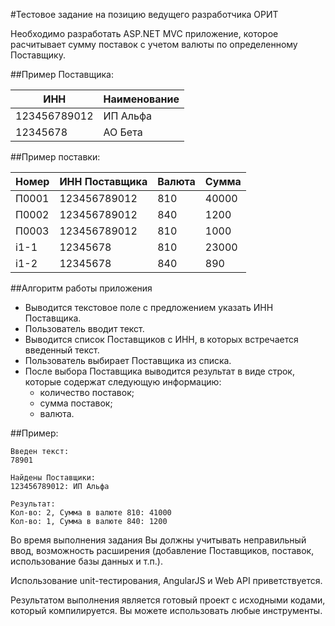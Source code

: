 #Тестовое задание на позицию ведущего разработчика ОРИТ

Необходимо разработать ASP.NET MVC приложение, которое расчитывает сумму поставок с учетом валюты по определенному Поставщику.

##Пример Поставщика:

|ИНН         |Наименование|
|------------|------------|
|123456789012|ИП Альфа    |
|12345678    |АО Бета     |

##Пример поставки:

|Номер|ИНН Поставщика|Валюта|Сумма   |
|-----|--------------|------|--------|
|П0001|123456789012  |810   |40000   |
|П0002|123456789012  |840   |1200    |
|П0003|123456789012  |810   |1000    |
|i1-1 |12345678      |810   |23000   |
|i1-2 |12345678      |840   |890     |

##Алгоритм работы приложения

* Выводится текстовое поле с предложением указать ИНН Поставщика.
* Пользователь вводит текст.
* Выводится список Поставщиков с ИНН, в которых встречается введенный текст.
* Пользователь выбирает Поставщика из списка.
* После выбора Поставщика выводится результат в виде строк, которые содержат следующую информацию:
  * количество поставок;
  * сумма поставок;
  * валюта.

##Пример:

```
Введен текст:
78901

Найдены Поставщики:
123456789012: ИП Альфа

Результат:
Кол-во: 2, Сумма в валюте 810: 41000
Кол-во: 1, Сумма в валюте 840: 1200
```

Во время выполнения задания Вы должны учитывать неправильный ввод,
возможность расширения (добавление Поставщиков, поставок, использование базы данных и т.п.).

Использование unit-тестирования,  AngularJS и Web API приветствуется.

Результатом выполнения является готовый проект c исходными кодами, который компилируется.
Вы можете использовать любые инструменты.
